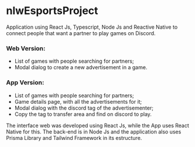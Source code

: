 # nlwEsportsProject
Application using React Js, Typescript, Node Js and Reactive Native to connect people that want a partner to play games on Discord.

<h3>Web Version:</h3>

<ul>
  <li>List of games with people searching for partners;</li>
  <li>Modal dialog to create a new advertisement in a game.</li>
</ul>

<h3>App Version:</h3>

<ul>
  <li>List of games with people searching for partners;</li>
  <li>Game details page, with all the advertisements for it;</li>
  <li>Modal dialog with the discord tag of the advertisementer;</li>
  <li>Copy the tag to transfer area and find on discord to play.</li>
</ul>

The interface web was developed using React Js, while the App uses React Native for this. 
The back-end is in Node Js and the application also uses Prisma Library and Tailwind Framework in its estructure.

